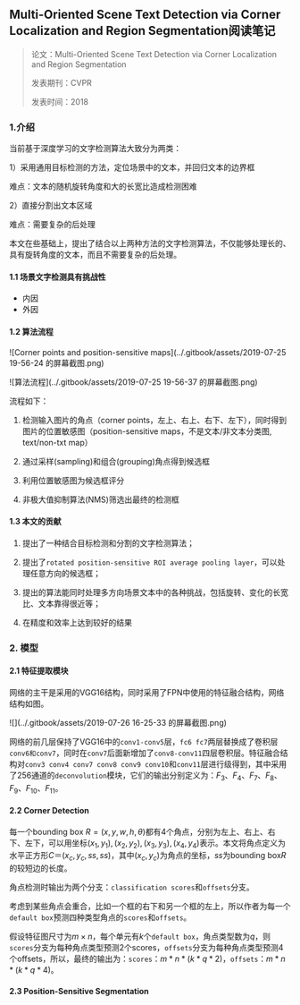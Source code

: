 ## Multi-Oriented Scene Text Detection via Corner Localization and Region Segmentation阅读笔记

> 论文：Multi-Oriented Scene Text Detection via Corner Localization and Region Segmentation
>
> 发表期刊：CVPR
>
> 发表时间：2018

### 1.介绍

当前基于深度学习的文字检测算法大致分为两类：

1）采用通用目标检测的方法，定位场景中的文本，并回归文本的边界框

难点：文本的随机旋转角度和大的长宽比造成检测困难

2）直接分割出文本区域

难点：需要复杂的后处理

本文在些基础上，提出了结合以上两种方法的文字检测算法，不仅能够处理长的、具有旋转角度的文本，而且不需要复杂的后处理。

#### 1.1 场景文字检测具有挑战性

* 内因
* 外因

#### 1.2 算法流程

![Corner points and position-sensitive maps](../.gitbook/assets/2019-07-25 19-56-24 的屏幕截图.png)

![算法流程](../.gitbook/assets/2019-07-25 19-56-37 的屏幕截图.png)

流程如下：

1) 检测输入图片的角点（corner points，左上、右上、右下、左下），同时得到图片的位置敏感图（position-sensitive maps，不是文本/非文本分类图, text/non-txt map）

2) 通过采样(sampling)和组合(grouping)角点得到候选框

3) 利用位置敏感图为候选框评分

4) 非极大值抑制算法(NMS)筛选出最终的检测框

#### 1.3 本文的贡献

1) 提出了一种结合目标检测和分割的文字检测算法；

2) 提出了`rotated position-sensitive ROI average pooling layer`，可以处理任意方向的候选框；

3) 提出的算法能同时处理多方向场景文本中的各种挑战，包括旋转、变化的长宽比、文本靠得很近等；

4) 在精度和效率上达到较好的结果

### 2. 模型

#### 2.1 特征提取模块

网络的主干是采用的VGG16结构，同时采用了FPN中使用的特征融合结构，网络结构如图。

![](../.gitbook/assets/2019-07-26 16-25-33 的屏幕截图.png)

网络的前几层保持了VGG16中的`conv1-conv5`层，`fc6 fc7`两层替换成了卷积层`conv6和conv7`，同时在`conv7`后面新增加了`conv8-conv11`四层卷积层。特征融合结构对`conv3 conv4 conv7 conv8 conv9 conv10`和`conv11`层进行级得到，其中采用了256通道的`deconvolution`模块，它们的输出分别定义为：$F_3、F_4 、F_7、F_8、F_9、F_{10}、F_{11}$。

#### 2.2 Corner Detection

每一个bounding box $R=(x,y,w,h,\theta)$都有4个角点，分别为左上、右上、右下、左下，可以用坐标${(x_1,y_1),(x_2,y_2),(x_3,y_3),(x_4,y_4)}$表示。本文将角点定义为水平正方形$C＝(x_c,y_c,ss,ss)$，其中$(x_c,y_c)$为角点的坐标，$ss$为bounding box$R$的较短边的长度。

角点检测时输出为两个分支：`classification scores`和`offsets`分支。

考虑到某些角点会重合，比如一个框的右下和另一个框的左上，所以作者为每一个`default box`预测四种类型角点的`scores`和`offsets`。

假设特征图尺寸为$m\times n$，每个单元有$k$个`default box`，角点类型数为$q$，则`scores`分支为每种角点类型预测2个scores，`offsets`分支为每种角点类型预测4个offsets，所以，最终的输出为：`scores`：$m*n*(k*q*2)$，`offsets`：$m*n*(k*q*4)$。

#### 2.3 Position-Sensitive Segmentation

